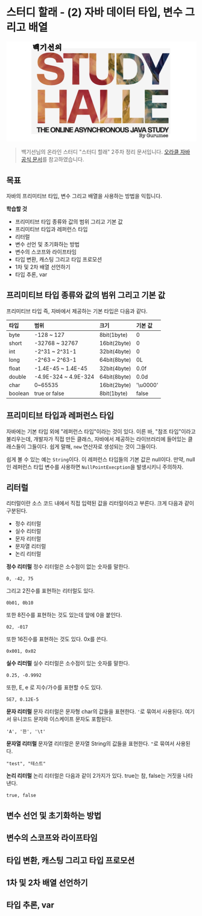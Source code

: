 # 스터디 할래 - (2) 자바 데이터 타입, 변수 그리고 배열

![logo](../logo.png)

> 백기선님의 온라인 스터디 "스터디 할래" 2주차 정리 문서입니다. [오라클 자바 공식 문서](https://docs.oracle.com/javase/tutorial/java/nutsandbolts/datatypes.html)를 참고하였습니다.

## 목표

자바의 프리미티브 타입, 변수 그리고 배열을 사용하는 방법을 익힙니다.

**학습할 것**

* 프리미티브 타입 종류와 값의 범위 그리고 기본 값
* 프리미티브 타입과 레퍼런스 타입
* 리터럴
* 변수 선언 및 초기화하는 방법
* 변수의 스코프와 라이프타임
* 타입 변환, 캐스팅 그리고 타입 프로모션
* 1차 및 2차 배열 선언하기
* 타입 추론, var


## 프리미티브 타입 종류와 값의 범위 그리고 기본 값

프리미티브 타입 즉, 자바에서 제공하는 기본 타입은 다음과 같다.

| 타입 | 범위 | 크기 | 기본 값 |
| :-- | :-- | :-- | :-- |
| byte | -128 ~ 127 | 8bit(1byte) | 0 |
| short | -32768 ~ 32767 | 16bit(2byte) | 0 |
| int | -2^31 ~ 2^31-1 | 32bit(4byte) | 0 |
| long | -2^63 ~ 2^63-1 | 64bit(8byte) | 0L |
| float | -1.4E-45 ~ 1.4E-45 | 32bit(4byte) | 0.0f |
| double | -4.9E-324 ~ 4.9E-324 | 64bit(8byte) | 0.0d |
| char | 0~65535 | 16bit(2byte) | '\u0000' |
| boolean | true or false | 8bit(1byte) | false |


## 프리미티브 타입과 레퍼런스 타입

자바에는 기본 타입 외에 "레퍼런스 타입"이라는 것이 있다. 이른 바, "참조 타입"이라고 불리우는데, 개발자가 직접 만든 클래스, 자바에서 제공하는 라이브러리에 들어있는 클래스들이 그들이다. 쉽게 말해, `new` 연산자로 생성되는 것이 그들이다.

쉽게 볼 수 있는 예는 `String`이다. 이 레퍼런스 타입들의 기본 값은 null이다. 만약, null인 레퍼런스 타입 변수를 사용하면 `NullPointExecption`을 발생시키니 주의하자.


## 리터럴

리터럴이란 소스 코드 내에서 직접 입력된 값을 리터럴이라고 부른다. 크게 다음과 같이 구분된다.

* 정수 리터럴
* 실수 리터럴
* 문자 리터럴
* 문자열 리터럴
* 논리 리터럴

**정수 리터럴**
정수 리터럴은 소수점이 없는 숫자를 말한다.

```
0, -42, 75
```

그리고 2진수를 표현하는 리터럴도 있다.

```
0b01, 0b10
```

또한 8진수를 표현하는 것도 있는데 앞에 0을 붙인다.

```
02, -017 
```

또한 16진수를 표현하는 것도 있다. 0x를 쓴다.

```
0x001, 0x02
```

**실수 리터럴**
실수 리터럴은 소수점이 있는 숫자를 말한다.

```
0.25, -0.9992
```

또한, E, e 로 지수/가수를 표현할 수도 있다.

```
5E7, 0.12E-5
```

**문자 리터럴**
문자 리터럴은 문자형 char의 값들을 표현한다. `'`로 묶여서 사용된다. 여기서 유니코드 문자와 이스케이프 문자도 포함된다.

```
'A', '한', '\t'
```

**문자열 리터럴**
문자열 리터럴은 문자열 String의 값들을 표현한다. `"`로 묶여서 사용된다.

```
"test", "테스트"
```

**논리 리터럴**
논리 리터럴은 다음과 같이 2가지가 있다. true는 참, false는 거짓을 나타낸다.

```
true, false
```


## 변수 선언 및 초기화하는 방법
## 변수의 스코프와 라이프타임
## 타입 변환, 캐스팅 그리고 타입 프로모션
## 1차 및 2차 배열 선언하기
## 타입 추론, var














